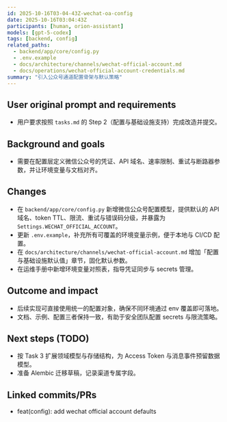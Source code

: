 ```yaml
---
id: 2025-10-16T03-04-43Z-wechat-oa-config
date: 2025-10-16T03:04:43Z
participants: [human, orion-assistant]
models: [gpt-5-codex]
tags: [backend, config]
related_paths:
  - backend/app/core/config.py
  - .env.example
  - docs/architecture/channels/wechat-official-account.md
  - docs/operations/wechat-official-account-credentials.md
summary: "引入公众号通道配置骨架与默认策略"
---
```


## User original prompt and requirements
- 用户要求按照 `tasks.md` 的 Step 2（配置与基础设施支持）完成改造并提交。

## Background and goals
- 需要在配置层定义微信公众号的凭证、API 域名、速率限制、重试与断路器参数，并让环境变量与文档对齐。

## Changes
- 在 `backend/app/core/config.py` 新增微信公众号配置模型，提供默认的 API 域名、token TTL、限流、重试与错误码分级，并暴露为 `Settings.WECHAT_OFFICIAL_ACCOUNT`。
- 更新 `.env.example`，补充所有可覆盖的环境变量示例，便于本地与 CI/CD 配置。
- 在 `docs/architecture/channels/wechat-official-account.md` 增加「配置与基础设施默认值」章节，固化默认参数。
- 在运维手册中新增环境变量对照表，指导凭证同步与 secrets 管理。

## Outcome and impact
- 后续实现可直接使用统一的配置对象，确保不同环境通过 env 覆盖即可落地。
- 文档、示例、配置三者保持一致，有助于安全团队配置 secrets 与限流策略。

## Next steps (TODO)
- 按 Task 3 扩展领域模型与存储结构，为 Access Token 与消息事件预留数据模型。
- 准备 Alembic 迁移草稿，记录渠道专属字段。

## Linked commits/PRs
- feat(config): add wechat official account defaults

